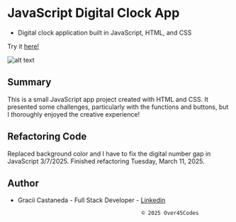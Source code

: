 # JavaScript Digital Clock App

- Digital clock application built in JavaScript, HTML, and CSS

Try it [here!](https://over45Codes.github.io/digital-clock/)

![alt text](https://github.com/over45Codes/digital-clock/blob/master/images/digitalfinal.png)

## Summary

This is a small JavaScript app project created with HTML and CSS. It presented some challenges, particularly with the functions and buttons, but I thoroughly enjoyed the creative experience!

## Refactoring Code
Replaced background color and I have to fix the digital number gap in JavaScript 3/7/2025. Finished refactoring Tuesday, March 11, 2025. 

## Author

- Gracii Castaneda - Full Stack Developer - [Linkedin](https://www.linkedin.com/in/castanedagrace/)


                                             © 2025 Over45Codes

